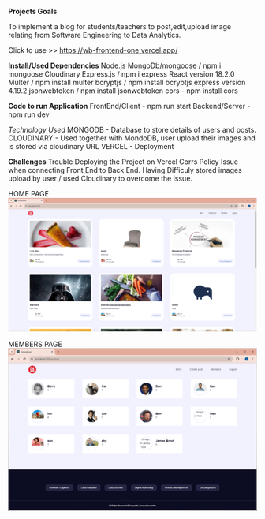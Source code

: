 **Projects Goals**

To implement a blog for students/teachers to post,edit,upload image relating from Software Engineering to Data Analytics.

Click to use >> https://wb-frontend-one.vercel.app/

**Install/Used Dependencies**
Node.js
MongoDb/mongoose / npm i mongoose
Cloudinary
Express.js / npm i express
React version 18.2.0
Multer / npm install multer
bcryptjs / npm install bcryptjs
express version 4.19.2
jsonwebtoken / npm install jsonwebtoken
cors - npm install cors


**Code to run Application**
FrontEnd/Client - npm run start Backend/Server - npm run dev

*Technology Used*
MONGODB     - Database to store details of users and posts.
CLOUDINARY  - Used together with MondoDB, user upload their images and is stored via cloudinary URL
VERCEL      - Deployment


**Challenges**
 Trouble Deploying the Project on Vercel Corrs Policy Issue when connecting Front End to Back End.
 Having Difficuly stored images upload by user / used Cloudinary to overcome the issue.

 HOME PAGE
![Alt text](photos/home.png)

MEMBERS PAGE
![Alt text](photos/members.png)
